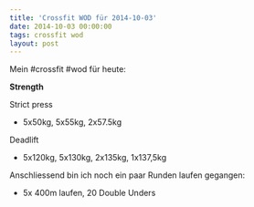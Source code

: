 ```yaml
---
title: 'Crossfit WOD für 2014-10-03'
date: 2014-10-03 00:00:00 
tags: crossfit wod
layout: post
---
```

Mein #crossfit #wod für heute:

**Strength**

Strict press

* 5x50kg, 5x55kg, 2x57.5kg

Deadlift 

* 5x120kg, 5x130kg, 2x135kg, 1x137,5kg

Anschliessend bin ich noch ein paar Runden laufen gegangen:

* 5x 400m laufen, 20 Double Unders
